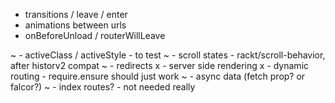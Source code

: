 - transitions / leave / enter
- animations between urls
- onBeforeUnload / routerWillLeave

~ - activeClass / activeStyle - to test
~ - scroll states - rackt/scroll-behavior, after historv2 compat
~ - redirects
x - server side rendering
x - dynamic routing - require.ensure should just work
~ - async data (fetch prop? or falcor?)
~ - index routes? - not needed really
